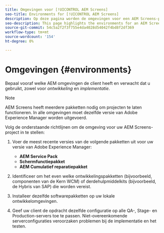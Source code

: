 ```yaml
---
title: Omgevingen voor [!UICONTROL AEM Screens]
seo-title: Environments for [!UICONTROL AEM Screens]
description: Op deze pagina worden de omgevingen voor een AEM Screens-project beschreven.
seo-description: This page highlights the environments for an AEM Screens project.
source-git-commit: 54c5a2f2f3f755e4da4028d54042f4bd8f2df369
workflow-type: tm+mt
source-wordcount: '154'
ht-degree: 0%

---
```



# Omgevingen {#environments}

Bepaal vooraf welke AEM omgevingen de client heeft en verwacht dat u gebruikt, zowel voor *ontwikkeling* en *implementatie*.

>[!NOTE]
>
>AEM Screens heeft meerdere pakketten nodig om projecten te laten functioneren. In alle omgevingen moet dezelfde versie van Adobe Experience Manager worden uitgevoerd.

Volg de onderstaande richtlijnen om de omgeving voor uw AEM Screens-project in te stellen:

1. Voer de meest recente versies van de volgende pakketten uit voor uw versie van Adobe Experience Manager:

   * **AEM Service Pack**
   * **Schermfunctiepakket**
   * **AEM Cumulatief reparatiepakket**

1. Identificeer om het even welke ontwikkelingspakketten (bijvoorbeeld, componenten van de Kern WCM) of derdehulpmiddelkits (bijvoorbeeld, de Hybris van SAP) die worden vereist.

1. Installeer dezelfde softwarepakketten op uw lokale ontwikkelomgevingen.

1. Geef uw client de opdracht dezelfde configuratie op alle QA-, Stage- en Production-servers toe te passen. Niet-overeenkomende serverconfiguraties veroorzaken problemen bij de implementatie en het testen.
